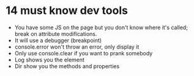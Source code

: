 # 14 must know dev tools
* You have some JS on the page but you don't know where it's called; break on attribute modifications.
* It will use a debugger (breakpoint)
* console.error won't throw an error, only display it
* Only use console.clear if you want to prank somebody
* Log shows you the element
* Dir show you the methods and properties